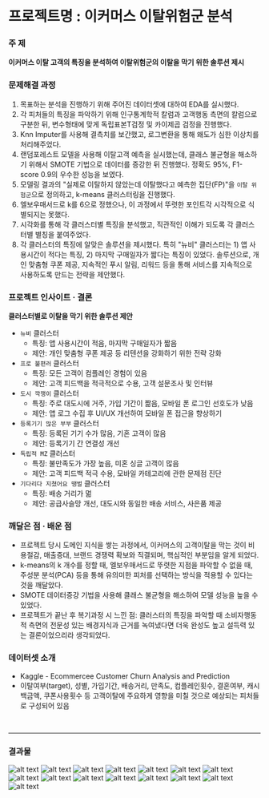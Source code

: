 # 프로젝트명 : 이커머스 이탈위험군 분석

### 주 제
**이커머스 이탈 고객의 특징을 분석하여 이탈위험군의 이탈을 막기 위한 솔루션 제시**

### 문제해결 과정
1. 목표하는 분석을 진행하기 위해 주어진 데이터셋에 대하여 EDA를 실시했다.
2. 각 피처들의 특징을 파악하기 위해 인구통계학적 칼럼과 고객행동 측면의 칼럼으로 구분한 뒤, 변수형태에 맞게 독립표본T검정 및 카이제곱 검정을 진행했다.
3. Knn Imputer를 사용해 결측치를 보간했고, 로그변환을 통해 왜도가 심한 이상치를 처리해주었다.
4. 랜덤포레스트 모델을 사용해 이탈고객 예측을 실시했는데, 클래스 불균형을 해소하기 위해서 SMOTE 기법으로 데이터를 증강한 뒤 진행했다. 정확도 95%, F1-score 0.9의 우수한 성능을 보였다.
5. 모델링 결과의 "실제로 이탈하지 않았는데 이탈했다고 예측한 집단(FP)"을 `이탈 위험군`으로 정의하고, k-means 클러스터링을 진행했다.
6. 엘보우매서드로 k를 6으로 정했으나, 이 과정에서 뚜렷한 포인트각 시각적으로 식별되지는 못했다.
7. 시각화를 통해 각 클러스터별 특징을 분석했고, 직관적인 이해가 되도록 각 클러스터별 별칭을 붙여주었다.
8. 각 클러스터의 특징에 알맞은 솔루션을 제시했다. 특히 "뉴비" 클러스터는 1) 앱 사용시간이 적다는 특징, 2) 마지막 구매일자가 짧다는 특징이 있었다. 솔루션으로, 개인 맞춤형 쿠폰 제공, 지속적인 푸시 알림, 리워드 등을 통해 서비스를 지속적으로 사용하도록 만드는 전략을 제안했다.

### 프로젝트 인사이트 · 결론
**클러스터별로 이탈을 막기 위한 솔루션 제안**
- `뉴비` 클러스터
    - 특징: 앱 사용시간이 적음, 마지막 구매일자가 짧음
    - 제안: 개인 맞춤형 쿠폰 제공 등 리텐션을 강화하기 위한 전략 강화
- `프로 불편러` 클러스터
    - 특징: 모든 고객이 컴플레인 경험이 있음
    - 제안: 고객 피드백을 적극적으로 수용, 고객 설문조사 및 인터뷰
- `도시 깍쟁이` 클러스터
    - 특징: 주로 대도시에 거주, 가입 기간이 짦음, 모바일 폰 로그인 선호도가 낮음
    - 제안: 앱 로그 수집 후 UI/UX 개선하여 모바일 폰 접근을 향상하기
- `등록기기 많은 부부` 클러스터
    - 특징: 등록된 기기 수가 많음, 기혼 고객이 많음
    - 제안: 등록기기 간 연결성 개선
- `독립적 MZ` 클러스터
    - 특징: 불만족도가 가장 높음, 미혼 싱글 고객이 많음
    - 제안: 고객 피드백 적극 수용, 모바일 카테고리에 관한 문제점 진단
- `기다리다 지쳤어요 땡벌` 클러스터
    - 특징: 배송 거리가 멂
    - 제안: 공급사슬망 개선, 대도시와 동일한 배송 서비스, 사은품 제공


### 깨달은 점 · 배운 점
- 프로젝트 당시 도메인 지식을 쌓는 과정에서, 이커머스의 고객이탈을 막는 것이 비용절감, 매출증대, 브랜드 경쟁력 확보와 직결되며, 핵심적인 부분임을 알게 되었다.
- k-means의 k 개수를 정할 때, 엘보우매서드로 뚜렷한 지점을 파악할 수 없을 때, 주성분 분석(PCA) 등을 통해 유의미한 피처를 선택하는 방식을 적용할 수 있다는 것을 깨달았다.
- SMOTE 데이터증강 기법을 사용해 클래스 불균형을 해소하여 모델 성능을 높을 수 있었다.
- 프로젝트가 끝난 후 복기과정 시 느낀 점: 클러스터의 특징을 파악할 때 소비자행동적 측면의 전문성 있는 배경지식과 근거를 녹여냈다면 더욱 완성도 높고 설득력 있는 결론이었으리라 생각되었다.


### 데이터셋 소개
- Kaggle - Ecommercee Customer Churn Analysis and Prediction
- 이탈여부(target), 성별, 가입기간, 배송거리, 만족도, 컴플레인횟수, 결혼여부, 캐시백금액, 쿠폰사용횟수 등 고객이탈에 주요하게 영향을 미칠 것으로 예상되는 피처들로 구성되어 있음


<br>

---

### 결과물
![alt text](asset/1.png)
![alt text](asset/2.png)
![alt text](asset/3.png)
![alt text](asset/4.png)
![alt text](asset/5.png)
![alt text](asset/6.png)
![alt text](asset/7.png)
![alt text](asset/8.png)
![alt text](asset/9.png)
![alt text](asset/10.png)
![alt text](asset/11.png)
![alt text](asset/12.png)
![alt text](asset/13.png)
![alt text](asset/14.png)
![alt text](asset/15.png)
